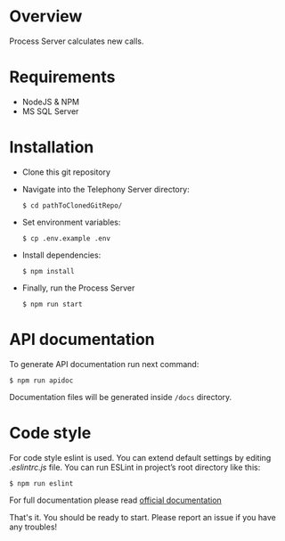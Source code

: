 # Overview

Process Server calculates new calls.
 
# Requirements

 - NodeJS & NPM
 - MS SQL Server
 
# Installation
 - Clone this git repository
 - Navigate into the Telephony Server directory:
	  
    `$ cd pathToClonedGitRepo/`
    	  
 - Set environment variables:
    	 
    `$ cp .env.example .env`
     
 - Install dependencies:
	
    `$ npm install`
	
 - Finally, run the Process Server
	
    `$ npm run start`

# API documentation
   
  To generate API documentation run next command:
   
   `$ npm run apidoc`

  Documentation files will be generated inside `/docs` directory.
    
# Code style
    
  For code style eslint is used. 
  You can extend default settings by editing *.eslintrc.js* file.
  You can run ESLint in project’s root directory like this:
  
  `$ npm run eslint`
    
  For full documentation please read <a href="https://eslint.org/docs">official documentation</a>
    
	 
That's it. You should be ready to start. Please report an issue if you have any troubles!